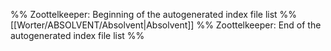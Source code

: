 %% Zoottelkeeper: Beginning of the autogenerated index file list  %%
 [[Worter/ABSOLVENT/Absolvent|Absolvent]]
%% Zoottelkeeper: End of the autogenerated index file list  %%
